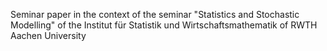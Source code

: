 Seminar paper in the context of the seminar "Statistics and Stochastic Modelling" of the Institut für Statistik und Wirtschaftsmathematik of RWTH Aachen University
